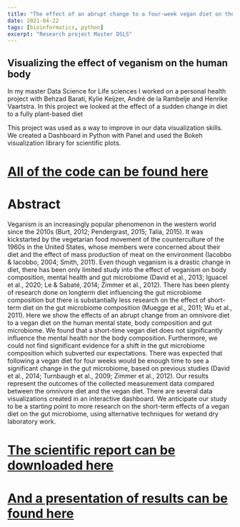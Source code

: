 ```yaml
---
title: "The effect of an abrupt change to a four-week vegan diet on the body composition, mental health and gut microbiome"
date: 2021-04-22
tags: [bioinformatics, python]
excerpt: "Research project Master DSLS"
---
```


## Visualizing the effect of veganism on the human body

In my master Data Science for Life sciences I worked on a personal health project with Behzad Barati, Kylie Keijzer, André de la Rambelje and Henrike Vaartstra. In this project we looked at the effect of a sudden change in diet to a fully plant-based diet

This project was used as a way to improve in our data visualization skills. We created a Dashboard in Python with Panel and used the Bokeh visualization library for scientific plots.

# [All of the code can be found here][1]

# Abstract

Veganism is an increasingly popular phenomenon in the western world since the 2010s (Burt, 2012;
Pendergrast, 2015; Talia, 2015). It was kickstarted by the vegetarian food movement of the
counterculture of the 1960s in the United States, whose members were concerned about their diet
and the effect of mass production of meat on the environment (Iacobbo & Iacobbo, 2004; Smith,
2011). Even though veganism is a drastic change in diet, there has been only limited study into the
effect of veganism on body composition, mental health and gut microbiome (David et al., 2013; Iguacel
et al., 2020; Le & Sabaté, 2014; Zimmer et al., 2012). There has been plenty of research done on longterm diet influencing the gut microbiome composition but there is substantially less research on the
effect of short-term diet on the gut microbiome composition (Muegge et al., 2011; Wu et al., 2011).
Here we show the effects of an abrupt change from an omnivore diet to a vegan diet on the human
mental state, body composition and gut microbiome. We found that a short-time vegan diet does not
significantly influence the mental health nor the body composition. Furthermore, we could not find
significant evidence for a shift in the gut microbiome composition which subverted our expectations.
There was expected that following a vegan diet for four weeks would be enough time to see a
significant change in the gut microbiome, based on previous studies (David et al., 2014; Turnbaugh et
al., 2009; Zimmer et al., 2012). Our results represent the outcomes of the collected measurement data
compared between the omnivore diet and the vegan diet. There are several data visualizations
created in an interactive dashboard. We anticipate our study to be a starting point to more research
on the short-term effects of a vegan diet on the gut microbiome, using alternative techniques for wetand dry laboratory work.

# [The scientific report can be downloaded here][2]

# [And a presentation of results can be found here][3]

[1]:https://github.com/Magiduck/project-vegang
[2]:https://github.com/Magiduck/project-vegang/blob/127b37da81d49ec12ed7487327b672778764336a/Documents/Ve-gang_Report_v4.pdf
[3]:https://github.com/Magiduck/project-vegang/blob/127b37da81d49ec12ed7487327b672778764336a/Documents/End%20presentation%20Project%20Vegang.pdf
